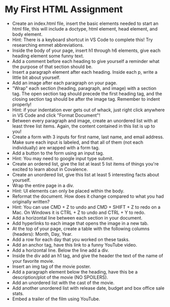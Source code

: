 # My First HTML Assignment

* Create an index.html file, insert the basic elements needed to start an html file, this will include a doctype, html element, head element, and body element.
* Hint: There is a keyboard shortcut in VS Code to complete this! Try researching emmet abbreviations.
* Inside the body of your page, insert h1 through h6 elements, give each heading element some funny text.
* Add a comment before each heading to give yourself a reminder what the purpose of that section should be.
* Insert a paragraph element after each heading. Inside each p, write a little bit about yourself.
* Add an image after each paragraph on your page.
* "Wrap" each section (heading, paragraph, and image) with a section tag. The open section tag should precede the first heading tag, and the closing section tag should be after the image tag. Remember to indent properly!
* Hint: if your indentation ever gets out of whack, just right click anywhere in VS Code and click "Format Document"!
* Between every paragraph and image, create an unordered list with at least three list items. Again, the content contained in this list is up to you!
* Create a form with 3 inputs for first name, last name, and email address. Make sure each input is labeled, and that all of them (not each individually) are wrapped with a form tag.
* Add a button to the form using an input tag.
* Hint: You may need to google input type submit.
* Create an ordered list, give the list at least 5 list items of things you're excited to learn about in Covalence.
* Create an unordered list, give this list at least 5 interesting facts about yourself.
* Wrap the entire page in a div.
* Hint: UI elements can only be placed within the body.
* Reformat the document. How does it change compared to what you had originally written?
* Hint: You can use CMD + Z to undo and CMD + SHIFT + Z to redo on a Mac. On Windows it is CTRL + Z to undo and CTRL + Y to redo.
* Add a horizontal line between each section in your document.
* Add hyperlinks to each image that opens the image in a new tab.
* At the top of your page, create a table with the following columns (headers): Month, Day, Year.
* Add a row for each day that you worked on these tasks.
* Add an anchor tag, have this link to a funny YouTube video.
* Add a horizontal line. Below the line add a div.
* Inside the div add an h1 tag, and give the header the text of the name of your favorite movie.
* Insert an img tag of the movie poster.
* Add a paragraph element below the heading, have this be a description/plot of the movie (NO SPOILERS).
* Add an unordered list with the cast of the movie.
* Add another unordered list with release date, budget and box office sale stats.
* Embed a trailer of the film using YouTube.